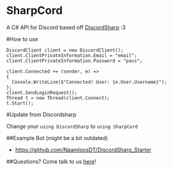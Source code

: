 # SharpCord

A C# API for Discord based off [DiscordSharp](https://github.com/suicvne/DiscordSharp) :3 

#How to use

```
DiscordClient client = new DiscordClient();
client.ClientPrivateInformation.Email = "email";
client.ClientPrivateInformation.Password = "pass";

client.Connected += (sender, e) =>
{
  Console.WriteLine($"Connected! User: {e.User.Username}");
};
client.SendLoginRequest();
Thread t = new Thread(client.Connect);
t.Start();
```

#Update from Discordsharp

Change your `using DiscordSharp` to `using SharpCord`

##Example Bot (might be a bit outdated)
* https://github.com/NaamloosDT/DiscordSharp_Starter 

##Questions?
Come talk to us [here](http://www.discord.gg/h7mJ5x)!
